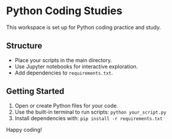 # Python Coding Studies

This workspace is set up for Python coding practice and study. 

## Structure
- Place your scripts in the main directory.
- Use Jupyter notebooks for interactive exploration.
- Add dependencies to `requirements.txt`.

## Getting Started
1. Open or create Python files for your code.
2. Use the built-in terminal to run scripts: `python your_script.py`
3. Install dependencies with: `pip install -r requirements.txt`

Happy coding!
